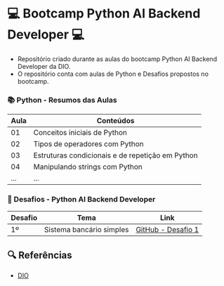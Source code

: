 # 💻 Bootcamp Python AI Backend Developer 💻

 * Repositório criado durante as aulas do bootcamp Python AI Backend Developer da DIO.
 * O repositório conta com aulas de Python e Desafios propostos no bootcamp.
 
### 📚 Python - Resumos das Aulas 
| Aula | Conteúdos |
|-------|-----------|
| 01 | Conceitos iniciais de Python |
| 02 | Tipos de operadores com Python |
| 03 | Estruturas condicionais e de repetição em Python |
| 04 | Manipulando strings com Python |
| ... | ... |

### 🚀 Desafios - Python AI Backend Developer
| Desafio | Tema | Link |
| -------- | ---- | ---- |
| 1º | Sistema bancário simples | [GitHub - Desafio 1](https://github.com/flaviabelarmino/python_ai_backend_developer/blob/main/Desafios%20em%20Python/desafio_1_sistema_bancario.py)


## 🔍 Referências
- [DIO](https://www.dio.me/)
